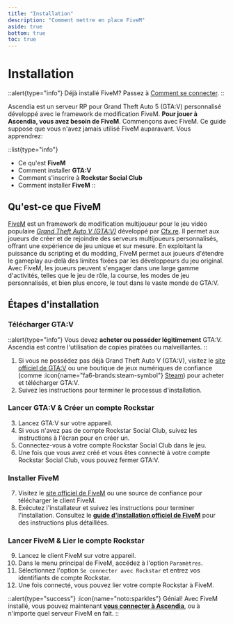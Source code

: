 ```yaml
---
title: "Installation"
description: "Comment mettre en place FiveM"
aside: true
bottom: true
toc: true
---
```


# Installation

::alert{type="info"}
Déjà installé FiveM? Passez à [Comment se connecter](/docs/guide-de-demarrage/comment-se-connecter).
::

Ascendia est un serveur RP pour Grand Theft Auto 5 (GTA:V) personnalisé développé avec le framework de modification FiveM. **Pour jouer à Ascendia, vous avez besoin de FiveM**. Commençons avec FiveM. Ce guide suppose que vous n'avez jamais utilisé FiveM auparavant. Vous apprendrez:

::list{type="info"}
- Ce qu'est **FiveM**
- Comment installer **GTA:V**
- Comment s'inscrire à **Rockstar Social Club**
- Comment installer **FiveM**
::

## Qu'est-ce que FiveM

[FiveM](https://fivem.net/) est un framework de modification multijoueur pour le jeu vidéo populaire *[Grand Theft Auto V (GTA:V)](https://www.rockstargames.com/gta-v)* développé par [Cfx.re](https://cfx.re/). Il permet aux joueurs de créer et de rejoindre des serveurs multijoueurs personnalisés, offrant une expérience de jeu unique et sur mesure. En exploitant la puissance du scripting et du modding, FiveM permet aux joueurs d'étendre le gameplay au-delà des limites fixées par les développeurs du jeu original. Avec FiveM, les joueurs peuvent s'engager dans une large gamme d'activités, telles que le jeu de rôle, la course, les modes de jeu personnalisés, et bien plus encore, le tout dans le vaste monde de GTA:V.

## Étapes d'installation

### Télécharger GTA:V

::alert{type="info"}
Vous devez **acheter ou posséder légitimement** GTA:V. Ascendia est contre l'utilisation de copies piratées ou malveillantes.
::

1. Si vous ne possédez pas déjà Grand Theft Auto V (GTA:V), visitez le [site officiel de GTA:V](https://www.rockstargames.com/gta-v) ou une boutique de jeux numériques de confiance (comme :icon{name="fa6-brands:steam-symbol"} [Steam](https://store.steampowered.com/)) pour acheter et télécharger GTA:V. 
2. Suivez les instructions pour terminer le processus d'installation.

### Lancer GTA:V & Créer un compte Rockstar

3. Lancez GTA:V sur votre appareil.
4. Si vous n'avez pas de compte Rockstar Social Club, suivez les instructions à l'écran pour en créer un.
5. Connectez-vous à votre compte Rockstar Social Club dans le jeu.
6. Une fois que vous avez créé et vous êtes connecté à votre compte Rockstar Social Club, vous pouvez fermer GTA:V.

### Installer FiveM

7. Visitez le [site officiel de FiveM](https://fivem.net) ou une source de confiance pour télécharger le client FiveM.
8. Exécutez l'installateur et suivez les instructions pour terminer l'installation. Consultez le **[guide d'installation officiel de FiveM](https://docs.fivem.net/docs/client-manual/installing-fivem/)** pour des instructions plus détaillées.

### Lancer FiveM & Lier le compte Rockstar

9. Lancez le client FiveM sur votre appareil.
10. Dans le menu principal de FiveM, accédez à l'option `Paramètres`.
11. Sélectionnez l'option `Se connecter avec Rockstar` et entrez vos identifiants de compte Rockstar.
12. Une fois connecté, vous pouvez lier votre compte Rockstar à FiveM.

::alert{type="success"}
:icon{name="noto:sparkles"} Génial! Avec FiveM installé, vous pouvez maintenant **[vous connecter à Ascendia](/docs/guide-de-demarrage/comment-se-connecter)**, ou à n'importe quel serveur FiveM en fait.
::

